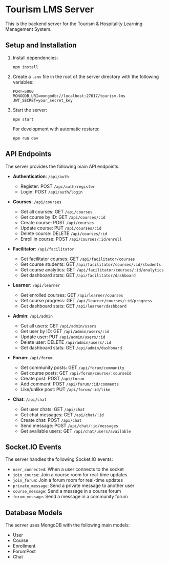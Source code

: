 
# Tourism LMS Server

This is the backend server for the Tourism & Hospitality Learning Management System.

## Setup and Installation

1. Install dependencies:
   ```
   npm install
   ```

2. Create a `.env` file in the root of the server directory with the following variables:
   ```
   PORT=5000
   MONGODB_URI=mongodb://localhost:27017/tourism-lms
   JWT_SECRET=your_secret_key
   ```

3. Start the server:
   ```
   npm start
   ```

   For development with automatic restarts:
   ```
   npm run dev
   ```

## API Endpoints

The server provides the following main API endpoints:

- **Authentication**: `/api/auth`
  - Register: POST `/api/auth/register`
  - Login: POST `/api/auth/login`

- **Courses**: `/api/courses`
  - Get all courses: GET `/api/courses`
  - Get course by ID: GET `/api/courses/:id`
  - Create course: POST `/api/courses`
  - Update course: PUT `/api/courses/:id`
  - Delete course: DELETE `/api/courses/:id`
  - Enroll in course: POST `/api/courses/:id/enroll`

- **Facilitator**: `/api/facilitator`
  - Get facilitator courses: GET `/api/facilitator/courses`
  - Get course students: GET `/api/facilitator/courses/:id/students`
  - Get course analytics: GET `/api/facilitator/courses/:id/analytics`
  - Get dashboard stats: GET `/api/facilitator/dashboard`

- **Learner**: `/api/learner`
  - Get enrolled courses: GET `/api/learner/courses`
  - Get course progress: GET `/api/learner/courses/:id/progress`
  - Get dashboard stats: GET `/api/learner/dashboard`

- **Admin**: `/api/admin`
  - Get all users: GET `/api/admin/users`
  - Get user by ID: GET `/api/admin/users/:id`
  - Update user: PUT `/api/admin/users/:id`
  - Delete user: DELETE `/api/admin/users/:id`
  - Get dashboard stats: GET `/api/admin/dashboard`

- **Forum**: `/api/forum`
  - Get community posts: GET `/api/forum/community`
  - Get course posts: GET `/api/forum/course/:courseId`
  - Create post: POST `/api/forum`
  - Add comment: POST `/api/forum/:id/comments`
  - Like/unlike post: PUT `/api/forum/:id/like`

- **Chat**: `/api/chat`
  - Get user chats: GET `/api/chat`
  - Get chat messages: GET `/api/chat/:id`
  - Create chat: POST `/api/chat`
  - Send message: POST `/api/chat/:id/messages`
  - Get available users: GET `/api/chat/users/available`

## Socket.IO Events

The server handles the following Socket.IO events:

- `user_connected`: When a user connects to the socket
- `join_course`: Join a course room for real-time updates
- `join_forum`: Join a forum room for real-time updates
- `private_message`: Send a private message to another user
- `course_message`: Send a message in a course forum
- `forum_message`: Send a message in a community forum

## Database Models

The server uses MongoDB with the following main models:

- User
- Course
- Enrollment
- ForumPost
- Chat
